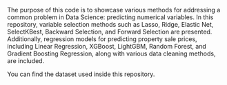The purpose of this code is to showcase various methods for addressing a common problem in Data Science: predicting numerical variables. In this repository, variable selection methods such as Lasso, Ridge, Elastic Net, SelectKBest, Backward Selection, and Forward Selection are presented. Additionally, regression models for predicting property sale prices, including Linear Regression, XGBoost, LightGBM, Random Forest, and Gradient Boosting Regression, along with various data cleaning methods, are included.

You can find the dataset used inside this repository.

